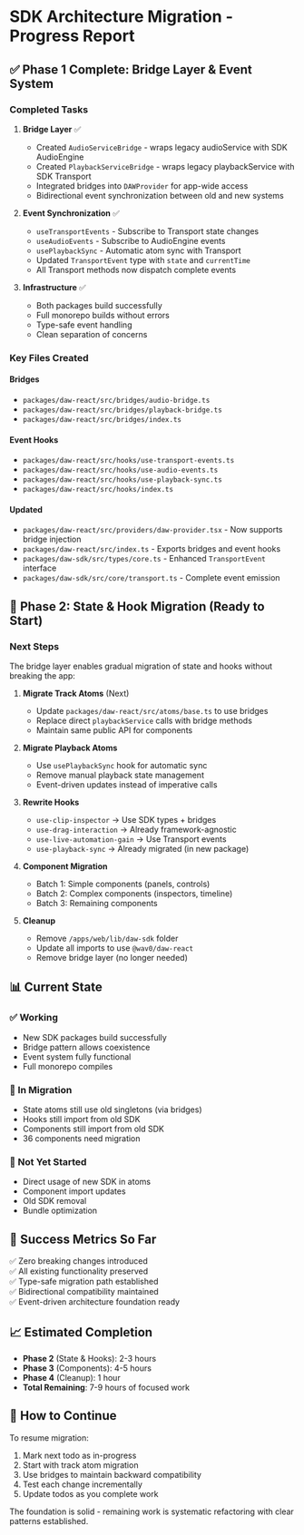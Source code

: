 # SDK Architecture Migration - Progress Report

## ✅ Phase 1 Complete: Bridge Layer & Event System

### Completed Tasks

1. **Bridge Layer** ✅
   - Created `AudioServiceBridge` - wraps legacy audioService with SDK AudioEngine
   - Created `PlaybackServiceBridge` - wraps legacy playbackService with SDK Transport  
   - Integrated bridges into `DAWProvider` for app-wide access
   - Bidirectional event synchronization between old and new systems

2. **Event Synchronization** ✅
   - `useTransportEvents` - Subscribe to Transport state changes
   - `useAudioEvents` - Subscribe to AudioEngine events
   - `usePlaybackSync` - Automatic atom sync with Transport
   - Updated `TransportEvent` type with `state` and `currentTime`
   - All Transport methods now dispatch complete events

3. **Infrastructure** ✅
   - Both packages build successfully
   - Full monorepo builds without errors
   - Type-safe event handling
   - Clean separation of concerns

### Key Files Created

#### Bridges
- `packages/daw-react/src/bridges/audio-bridge.ts`
- `packages/daw-react/src/bridges/playback-bridge.ts`
- `packages/daw-react/src/bridges/index.ts`

#### Event Hooks
- `packages/daw-react/src/hooks/use-transport-events.ts`
- `packages/daw-react/src/hooks/use-audio-events.ts`
- `packages/daw-react/src/hooks/use-playback-sync.ts`
- `packages/daw-react/src/hooks/index.ts`

#### Updated
- `packages/daw-react/src/providers/daw-provider.tsx` - Now supports bridge injection
- `packages/daw-react/src/index.ts` - Exports bridges and event hooks
- `packages/daw-sdk/src/types/core.ts` - Enhanced `TransportEvent` interface
- `packages/daw-sdk/src/core/transport.ts` - Complete event emission

## 🔄 Phase 2: State & Hook Migration (Ready to Start)

### Next Steps

The bridge layer enables gradual migration of state and hooks without breaking the app:

1. **Migrate Track Atoms** (Next)
   - Update `packages/daw-react/src/atoms/base.ts` to use bridges
   - Replace direct `playbackService` calls with bridge methods
   - Maintain same public API for components

2. **Migrate Playback Atoms**
   - Use `usePlaybackSync` hook for automatic sync
   - Remove manual playback state management
   - Event-driven updates instead of imperative calls

3. **Rewrite Hooks**
   - `use-clip-inspector` → Use SDK types + bridges
   - `use-drag-interaction` → Already framework-agnostic
   - `use-live-automation-gain` → Use Transport events
   - `use-playback-sync` → Already migrated (in new package)

4. **Component Migration**
   - Batch 1: Simple components (panels, controls)
   - Batch 2: Complex components (inspectors, timeline)
   - Batch 3: Remaining components

5. **Cleanup**
   - Remove `/apps/web/lib/daw-sdk` folder
   - Update all imports to use `@wav0/daw-react`
   - Remove bridge layer (no longer needed)

## 📊 Current State

### ✅ Working
- New SDK packages build successfully
- Bridge pattern allows coexistence
- Event system fully functional
- Full monorepo compiles

### 🔄 In Migration
- State atoms still use old singletons (via bridges)
- Hooks still import from old SDK
- Components still import from old SDK
- 36 components need migration

### 🎯 Not Yet Started
- Direct usage of new SDK in atoms
- Component import updates
- Old SDK removal
- Bundle optimization

## 🎯 Success Metrics So Far

✅ Zero breaking changes introduced  
✅ All existing functionality preserved  
✅ Type-safe migration path established  
✅ Bidirectional compatibility maintained  
✅ Event-driven architecture foundation ready  

## 📈 Estimated Completion

- **Phase 2** (State & Hooks): 2-3 hours
- **Phase 3** (Components): 4-5 hours  
- **Phase 4** (Cleanup): 1 hour
- **Total Remaining**: 7-9 hours of focused work

## 🚀 How to Continue

To resume migration:

1. Mark next todo as in-progress
2. Start with track atom migration
3. Use bridges to maintain backward compatibility
4. Test each change incrementally
5. Update todos as you complete work

The foundation is solid - remaining work is systematic refactoring with clear patterns established.


